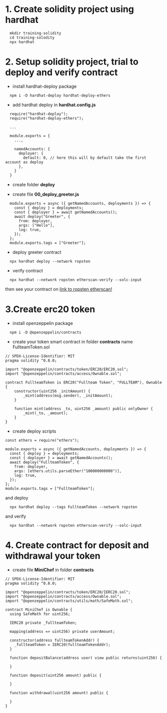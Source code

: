 # 1. Create solidity project using hardhat

```
  mkdir training-solidity
  cd training-solodity
  npx hardhat
```

# 2. Setup solidity project, trial to deploy and verify contract

- install hardhat-deploy package

```
  npm i -D hardhat-deploy hardhat-deploy-ethers
```

- add hardhat deploy in **hardhat.config.js**

```
  require("hardhat-deploy");
  require("hardhat-deploy-ethers");

  ...

  module.exports = {
    ...,

    namedAccounts: {
      deployer: {
        default: 0, // here this will by default take the first account as deploy
      },
    }
  }

```

- create folder **deploy**

- create file **00_deploy_greeter.js**

```
  module.exports = async ({ getNamedAccounts, deployments }) => {
    const { deploy } = deployments;
    const { deployer } = await getNamedAccounts();
    await deploy("Greeter", {
      from: deployer,
      args: ["Hello"],
      log: true,
    });
  };
  module.exports.tags = ["Greeter"];

```

- deploy greeter contract

```
  npx hardhat deploy --network ropsten
```

- verify contract

```
  npx hardhat --network ropsten etherscan-verify --solc-input
```

then see your contract on [link to ropsten etherscan!](https://ropsten.etherscan.io/)

# 3.Create erc20 token

- install openzeppelin package

```
  npm i -D @openzeppelin/contracts
```

- create your token smart contract in folder **contracts** name FullteamToken.sol

```
// SPDX-License-Identifier: MIT
pragma solidity ^0.8.0;

import "@openzeppelin/contracts/token/ERC20/ERC20.sol";
import "@openzeppelin/contracts/access/Ownable.sol";

contract FullteamToken is ERC20("Fullteam Token", "FULLTEAM"), Ownable {
    constructor(uint256 _initAmount) {
        _mint(address(msg.sender), _initAmount);
    }

    function mint(address _to, uint256 _amount) public onlyOwner {
        _mint(_to, _amount);
    }
}
```

- create deploy scripts

```
const ethers = require("ethers");

module.exports = async ({ getNamedAccounts, deployments }) => {
  const { deploy } = deployments;
  const { deployer } = await getNamedAccounts();
  await deploy("FullteamToken", {
    from: deployer,
    args: [ethers.utils.parseEther("100000000000")],
    log: true,
  });
};
module.exports.tags = ["FullteamToken"];

```

and deploy

```
  npx hardhat deploy --tags FullteamToken --network ropsten
```

and verify

```
  npx hardhat --network ropsten etherscan-verify --solc-input
```

# 4. Create contract for deposit and withdrawal your token

- create file **MiniChef** in folder **contracts**

```
// SPDX-License-Identifier: MIT
pragma solidity ^0.8.0;

import "@openzeppelin/contracts/token/ERC20/IERC20.sol";
import "@openzeppelin/contracts/access/Ownable.sol";
import "@openzeppelin/contracts/utils/math/SafeMath.sol";

contract MiniChef is Ownable {
  using SafeMath for uint256;

  IERC20 private _fullteamToken;

  mapping(address => uint256) private userAmount;

  constructor(address fullteamTokenAddr) {
    _fullteamToken = IERC20(fullteamTokenAddr);
  }

  function depositBalance(address user) view public returns(uint256) {

  }

  function deposit(uint256 amount) public {

  }

  function withdrawal(uint256 amount) public {

  }
}
```
